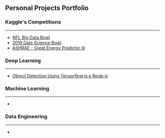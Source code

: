 ## Personal Projects Portfolio


### Kaggle's Competitions
---

- [NFL Big Data Bowl](https://www.kaggle.com/c/nfl-big-data-bowl-2020)
- [2019 Data Science Bowl](https://www.kaggle.com/c/data-science-bowl-2019)
- [ASHRAE - Great Energy Predictor III](https://www.kaggle.com/c/ashrae-energy-prediction)


### Deep Learning
---

- [Object Detection Using Tensorflow.js e Node.js](https://github.com/RodrigoLima82/ComputerVision)


### Machine Learning
---

- 


### Data Engineering
---
- 
